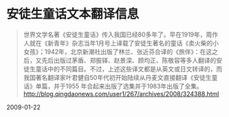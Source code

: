 # 安徒生童话文本翻译信息

> 世界文学名著《安徒生童话》传入我国已经80多年了。早在1919年，周作人就在《新青年》杂志当年1月号上译载了安徒生著名的童话《卖火柴的小女孩》；1942年，北京新潮社出版了林兰、张近芬合译的《旅伴》：在这之后，又先后出版过茅盾、郑振铎、赵景深、顾均正、陈敬容等多人翻译的安徒生童话中的不同篇目。不过，上述这些译文都是从英文或日文转译的，而我国著名翻译家叶君健自50年代初开始陆续从丹麦文直接翻译《安徒生童话》单篇，并于1955 年合起来出版了选集并于1983年出版了全集。
> http://blog.qingdaonews.com/user1/267/archives/2008/324388.html

2009-01-22